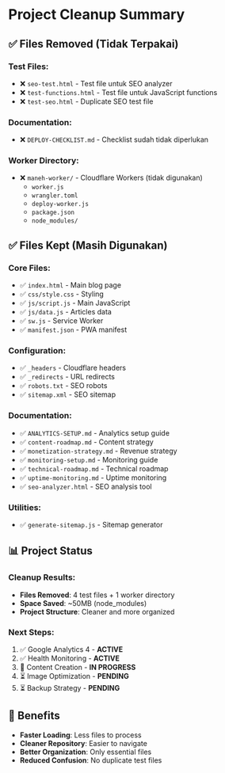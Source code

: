 # Project Cleanup Summary

## ✅ Files Removed (Tidak Terpakai)

### Test Files:
- ❌ `seo-test.html` - Test file untuk SEO analyzer
- ❌ `test-functions.html` - Test file untuk JavaScript functions
- ❌ `test-seo.html` - Duplicate SEO test file

### Documentation:
- ❌ `DEPLOY-CHECKLIST.md` - Checklist sudah tidak diperlukan

### Worker Directory:
- ❌ `maneh-worker/` - Cloudflare Workers (tidak digunakan)
  - `worker.js`
  - `wrangler.toml`
  - `deploy-worker.js`
  - `package.json`
  - `node_modules/`

## ✅ Files Kept (Masih Digunakan)

### Core Files:
- ✅ `index.html` - Main blog page
- ✅ `css/style.css` - Styling
- ✅ `js/script.js` - Main JavaScript
- ✅ `js/data.js` - Articles data
- ✅ `sw.js` - Service Worker
- ✅ `manifest.json` - PWA manifest

### Configuration:
- ✅ `_headers` - Cloudflare headers
- ✅ `_redirects` - URL redirects
- ✅ `robots.txt` - SEO robots
- ✅ `sitemap.xml` - SEO sitemap

### Documentation:
- ✅ `ANALYTICS-SETUP.md` - Analytics setup guide
- ✅ `content-roadmap.md` - Content strategy
- ✅ `monetization-strategy.md` - Revenue strategy
- ✅ `monitoring-setup.md` - Monitoring guide
- ✅ `technical-roadmap.md` - Technical roadmap
- ✅ `uptime-monitoring.md` - Uptime monitoring
- ✅ `seo-analyzer.html` - SEO analysis tool

### Utilities:
- ✅ `generate-sitemap.js` - Sitemap generator

## 📊 Project Status

### Cleanup Results:
- **Files Removed**: 4 test files + 1 worker directory
- **Space Saved**: ~50MB (node_modules)
- **Project Structure**: Cleaner and more organized

### Next Steps:
1. ✅ Google Analytics 4 - **ACTIVE**
2. ✅ Health Monitoring - **ACTIVE**
3. 🔄 Content Creation - **IN PROGRESS**
4. ⏳ Image Optimization - **PENDING**
5. ⏳ Backup Strategy - **PENDING**

## 🎯 Benefits

- **Faster Loading**: Less files to process
- **Cleaner Repository**: Easier to navigate
- **Better Organization**: Only essential files
- **Reduced Confusion**: No duplicate test files
